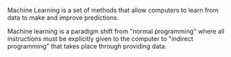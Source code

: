 
Machine Learning is a set of methods that allow computers to learn
from data to make and improve predictions.

Machine learning is a paradigm shift from "normal programming"
where all instructions must be explicitly given to the computer to
"indirect programming" that takes place through providing data.